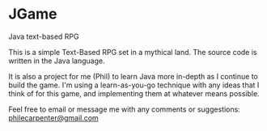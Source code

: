 # JGame
Java text-based RPG


This is a simple Text-Based RPG set in a mythical land. The source code is written in the Java language.

It is also a project for me (Phil) to learn Java more in-depth as I continue to build the game. I'm using a learn-as-you-go technique with any ideas that I think of for this game, and implementing them at whatever means possible.

Feel free to email or message me with any comments or suggestions: philecarpenter@gmail.com
